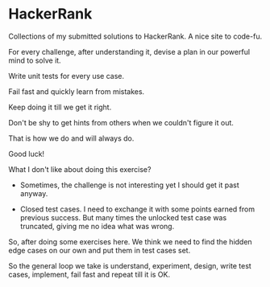 # HackerRank
Collections of my submitted solutions to HackerRank. A nice site to code-fu.


For every challenge, after understanding it, devise a plan in our powerful mind to solve it.

Write unit tests for every use case.

Fail fast and quickly learn from mistakes.

Keep doing it till we get it right.

Don't be shy to get hints from others when we couldn't figure it out.

That is how we do and will always do.

Good luck!


What I don't like about doing this exercise?

- Sometimes, the challenge is not interesting yet I should get it past anyway.

- Closed test cases.
  I need to exchange it with some points earned from previous success. 
  But many times the unlocked test case was truncated, giving me no idea what was wrong.

So, after doing some exercises here. We think we need to find the hidden edge cases on our own and put them in test cases set.

So the general loop we take is understand, experiment, design, write test cases, implement, fail fast and repeat till it is OK.

